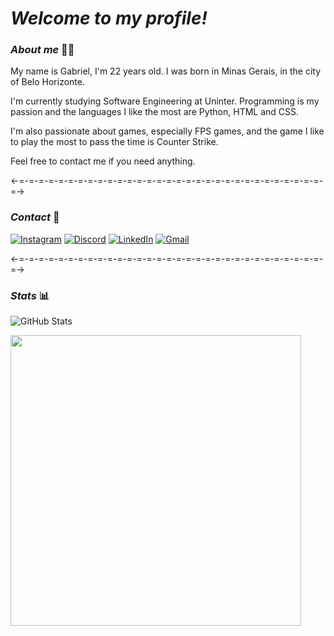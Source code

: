 # *Welcome to my profile!*  

### *_About me_* 🙋‍♂️

My name is Gabriel, I'm 22 years old. I was born in Minas Gerais, in the city of Belo Horizonte.

I'm currently studying Software Engineering at Uninter. Programming is my passion and the languages ​​I like the most are Python, HTML and CSS.

I'm also passionate about games, especially FPS games, and the game I like to play the most to pass the time is Counter Strike.

Feel free to contact me if you need anything.  

<-=-=-=-=-=-=-=-=-=-=-=-=-=-=-=-=-=-=-=-=-=-=-=-=-=-=-=-=-=-=-=-=->
### *_Contact_* 📱

[![Instagram](https://img.shields.io/badge/-Instagram-%23E4405F?style=for-the-badge&logo=instagram&logoColor=white)](https://www.instagram.com/gabriel_lemosss/)
[![Discord](https://img.shields.io/badge/Discord-7289DA?style=for-the-badge&logo=discord&logoColor=white)](https://discord.com/channels/@lemao28/)
[![LinkedIn](https://img.shields.io/badge/LinkedIn-0077B5?style=for-the-badge&logo=linkedin&logoColor=white)](https://www.linkedin.com/in/gabriel-oliveira-64b03bbb/)
[![Gmail](https://img.shields.io/badge/Gmail-333333?style=for-the-badge&logo=gmail&logoColor=red)](mailto:gabrielolemos28@gmail.com)  

<-=-=-=-=-=-=-=-=-=-=-=-=-=-=-=-=-=-=-=-=-=-=-=-=-=-=-=-=-=-=-=-=->
### *_Stats_* 📊
![GitHub Stats](https://github-readme-stats.vercel.app/api?username=Gabrielol28&theme=github-dark&bg_color=000&hide_title=true&border_color=30A3DC&show_icons=true&icon_color=30A3DC&text_color=FFF&)

<img src="https://i.pinimg.com/originals/dd/ac/cc/ddacccdc40f3a6f8e0731238958e2770.gif" width="465"/>

